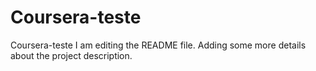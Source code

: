 
# Coursera-teste
Coursera-teste
I am editing the README file. Adding some more details about the project description.
